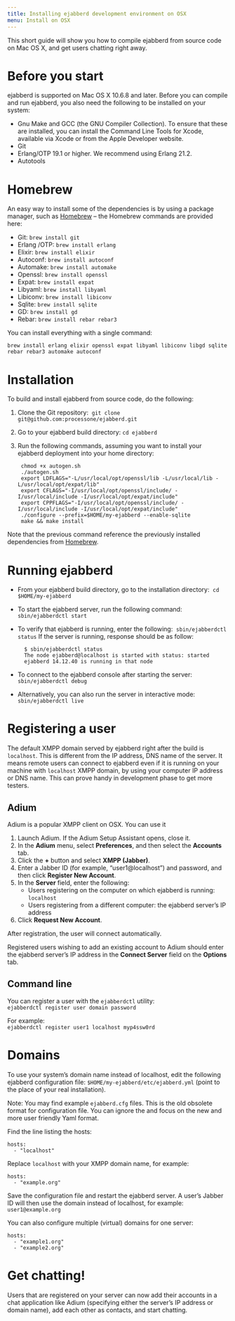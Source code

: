 ```yaml
---
title: Installing ejabberd development environment on OSX
menu: Install on OSX
---
```


This short guide will show you how to compile ejabberd from source
code on Mac OS X, and get users chatting right away.

# Before you start

ejabberd is supported on Mac OS X 10.6.8 and later. Before you can
compile and run ejabberd, you also need the following to be installed
on your system:

* Gnu Make and GCC (the GNU Compiler Collection). To ensure that these
  are installed, you can install the Command Line Tools for Xcode,
  available via Xcode or from the Apple Developer website.
* Git
* Erlang/OTP 19.1 or higher. We recommend using Erlang 21.2.
* Autotools

# Homebrew

An easy way to install some of the dependencies is by using a package
manager, such as [Homebrew](http://brew.sh) – the Homebrew commands
are provided here:

* Git: `brew install git`
* Erlang /OTP: `brew install erlang`
* Elixir: `brew install elixir`
* Autoconf: `brew install autoconf`
* Automake: `brew install automake`
* Openssl: `brew install openssl`
* Expat: `brew install expat`
* Libyaml: `brew install libyaml`
* Libiconv: `brew install libiconv`
* Sqlite: `brew install sqlite`
* GD: `brew install gd`
* Rebar: `brew install rebar rebar3`

You can install everything with a single command:

    
    brew install erlang elixir openssl expat libyaml libiconv libgd sqlite rebar rebar3 automake autoconf 

# Installation

To build and install ejabberd from source code, do the following:

1. Clone the Git repository:  `git clone git@github.com:processone/ejabberd.git`
2. Go to your ejabberd build directory: `cd ejabberd`
3. Run the following commands, assuming you want to install your
   ejabberd deployment into your home directory:

        chmod +x autogen.sh
        ./autogen.sh
        export LDFLAGS="-L/usr/local/opt/openssl/lib -L/usr/local/lib -L/usr/local/opt/expat/lib"
        export CFLAGS="-I/usr/local/opt/openssl/include/ -I/usr/local/include -I/usr/local/opt/expat/include"
        export CPPFLAGS="-I/usr/local/opt/openssl/include/ -I/usr/local/include -I/usr/local/opt/expat/include"
        ./configure --prefix=$HOME/my-ejabberd --enable-sqlite
        make && make install

Note that the previous command reference the previously installed
dependencies from [Homebrew](http://brew.sh).

# Running ejabberd

* From your ejabberd build directory, go to the installation directory:  `cd $HOME/my-ejabberd`
* To start the ejabberd server, run the following command:  `sbin/ejabberdctl start`
* To verify that ejabberd is running, enter the following:  `sbin/ejabberdctl status`
  If the server is running, response should be as follow:

  ```
    $ sbin/ejabberdctl status
    The node ejabberd@localhost is started with status: started
    ejabberd 14.12.40 is running in that node
  ```

* To connect to the ejabberd console after starting the server:  `sbin/ejabberdctl debug`
* Alternatively, you can also run the server in interactive mode:  `sbin/ejabberdctl live`

# Registering a user

The default XMPP domain served by ejabberd right after the build is
`localhost`. This is different from the IP address, DNS name of the
server. It means remote users can connect to ejabberd even if it is
running on your machine with `localhost` XMPP domain, by using your
computer IP address or DNS name.
This can prove handy in development phase to get more testers.

## Adium

Adium is a popular XMPP client on OSX. You can use it 

1. Launch Adium. If the Adium Setup Assistant opens, close it.
2. In the **Adium** menu, select **Preferences**, and then select the **Accounts** tab.
3. Click the **+** button and select **XMPP (Jabber)**.
4. Enter a Jabber ID (for example, “user1@localhost”) and password, and then click **Register New Account**.
5. In the **Server** field, enter the following:
	* Users registering on the computer on which ejabberd is running: `localhost`
	* Users registering from a different computer: the ejabberd server’s IP address
6. Click **Request New Account**.

After registration, the user will connect automatically.

Registered users wishing to add an existing account to Adium should
enter the ejabberd server’s IP address in the **Connect Server**
field on the **Options** tab.

## Command line

You can register a user with the `ejabberdctl` utility:  
`ejabberdctl register user domain password`

For example:  
`ejabberdctl register user1 localhost myp4ssw0rd`

# Domains

To use your system’s domain name instead of localhost, edit the
following ejabberd configuration file:
`$HOME/my-ejabberd/etc/ejabberd.yml` (point to the place of your real
installation).

Note: You may find example `ejabberd.cfg` files. This is the old
obsolete format for configuration file. You can ignore the and focus
on the new and more user friendly Yaml format.

Find the line listing the hosts:
```
hosts:
  - "localhost"
```

Replace `localhost` with your XMPP domain name, for example:
```
hosts:
  - "example.org"
```

Save the configuration file and restart the ejabberd server.
A user’s Jabber ID will then use the domain instead of localhost,
for example: `user1@example.org`

You can also configure multiple (virtual) domains for one server:
```
hosts:
  - "example1.org"
  - "example2.org"
```

# Get chatting!

Users that are registered on your server can now add their accounts in
a chat application like Adium (specifying either the server’s IP
address or domain name), add each other as contacts, and start
chatting.

